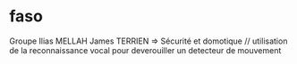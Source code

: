 # faso

Groupe Ilias MELLAH James TERRIEN => Sécurité et domotique // utilisation de la reconnaissance vocal pour deverouiller un detecteur de mouvement 
